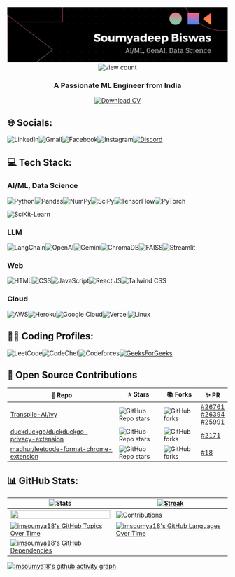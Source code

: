 <img src='assets/linkedIn_banner.png'>

<div align="center">
    <img src="https://komarev.com/ghpvc/?username=imsoumya18&label=Profile%20views&color=0e75b6&style=flat" alt="view count"  height="25px"/>
</div>

<h3 align="center">A Passionate ML Engineer from India</h3>

<div align="center">
    <a href="https://drive.google.com/drive/folders/13TK5rRevTDf68PE0dT3lXg0O_8U1gcjA?usp=drive_link" target="_blank">
        <img src="https://img.shields.io/badge/Download%20CV-8A2BE2" alt="Download CV" width="200px">
    </a>
</div>

## 🌐 Socials:
 [<img align="left" src="https://img.shields.io/badge/linkedin-%230077B5.svg?style=for-the-badge&logo=linkedin&logoColor=white"  alt="LinkedIn"  height="30px">](https://linkedin.com/in/imsoumya18)
 [<img align="left" src="https://img.shields.io/badge/Gmail-D14836?style=for-the-badge&logo=gmail&logoColor=white"  alt="Gmail"  height="30px">](mailto:soumyadeep184@gmail.com)
 [<img align="left" src="https://img.shields.io/badge/Facebook-%231877F2.svg?style=for-the-badge&logo=Facebook&logoColor=white"  alt="Facebook"  height="30px">](https://facebook.com/imsoumya18)
 [<img align="left" src="https://img.shields.io/badge/Instagram-%23E4405F.svg?style=for-the-badge&logo=Instagram&logoColor=white"  alt="Instagram"  height="30px">](https://instagram.com/b_soumya4)
 [<img src="https://img.shields.io/badge/Discord-%235865F2.svg?style=for-the-badge&logo=discord&logoColor=white"  alt="Discord"  height="30px">](https://discordapp.com/users/832576008149794818)

## 💻 Tech Stack:
### AI/ML, Data Science
<img align="left" src="https://img.shields.io/badge/python-3670A0?style=for-the-badge&logo=python&logoColor=ffdd54"  alt="Python"  height="30px">
<img align="left" src="https://img.shields.io/badge/pandas-%23150458.svg?style=for-the-badge&logo=pandas&logoColor=white"  alt="Pandas"  height="30px">
<img align="left" src="https://img.shields.io/badge/numpy-%23013243.svg?style=for-the-badge&logo=numpy&logoColor=white"  alt="NumPy"  height="30px">
<img align="left" src="https://img.shields.io/badge/SciPy-%230C55A5.svg?style=for-the-badge&logo=scipy&logoColor=%white"  alt="SciPy"  height="30px">
<img align="left" src="https://img.shields.io/badge/TensorFlow-%23FF6F00.svg?style=for-the-badge&logo=TensorFlow&logoColor=white"  alt="TensorFlow"  height="30px">
<img align="left" src="https://img.shields.io/badge/PyTorch-%23EE4C2C.svg?style=for-the-badge&logo=PyTorch&logoColor=white"  alt="PyTorch"  height="30px">
<img src="https://img.shields.io/badge/scikit--learn-%23F7931E.svg?style=for-the-badge&logo=scikit-learn&logoColor=white"  alt="SciKit-Learn"  height="30px">

### LLM
<img align="left" src="https://img.shields.io/badge/LangChain-1C3C3C.svg?style=for-the-badge&logo=LangChain&logoColor=white"  alt="LangChain"  height="30px">
<img align="left" src="https://img.shields.io/badge/OpenAI-412991.svg?style=for-the-badge&logo=OpenAI&logoColor=white"  alt="OpenAI"  height="30px">
<img align="left" src="https://img.shields.io/badge/Google%20Gemini-8E75B2.svg?style=for-the-badge&logo=Google-Gemini&logoColor=white"  alt="Gemini"  height="30px">
<img align="left" src="https://img.shields.io/badge/ChromaDB-red.svg"  alt="ChromaDB"  height="30px">
<img align="left" src="https://img.shields.io/badge/FAISS-blue.svg"  alt="FAISS"  height="30px">
<img src="https://img.shields.io/badge/Streamlit-FF4B4B.svg?style=for-the-badge&logo=Streamlit&logoColor=white"  alt="Streamlit"  height="30px">

### Web
<img align="left" src="https://img.shields.io/badge/HTML5-E34F26.svg?style=for-the-badge&logo=HTML5&logoColor=white"  alt="HTML"  height="30px">
<img align="left" src="https://img.shields.io/badge/CSS3-1572B6.svg?style=for-the-badge&logo=CSS3&logoColor=white"  alt="CSS"  height="30px">
<img align="left" src="https://img.shields.io/badge/JavaScript-F7DF1E.svg?style=for-the-badge&logo=JavaScript&logoColor=black"  alt="JavaScript"  height="30px">
<img align="left" src="https://img.shields.io/badge/React-61DAFB.svg?style=for-the-badge&logo=React&logoColor=black"  alt="React JS"  height="30px">
<img src="https://img.shields.io/badge/Tailwind%20CSS-06B6D4.svg?style=for-the-badge&logo=Tailwind-CSS&logoColor=white"  alt="Tailwind CSS"  height="30px">

### Cloud
<img align="left" src="https://img.shields.io/badge/Amazon%20Web%20Services-232F3E.svg?style=for-the-badge&logo=Amazon-Web-Services&logoColor=white"  alt="AWS"  height="30px">
<img align="left" src="https://img.shields.io/badge/Heroku-430098.svg?style=for-the-badge&logo=Heroku&logoColor=white"  alt="Heroku"  height="30px">
<img align="left" src="https://img.shields.io/badge/Google%20Cloud-4285F4.svg?style=for-the-badge&logo=Google-Cloud&logoColor=white"  alt="Google Cloud"  height="30px">
<img align="left" src="https://img.shields.io/badge/Vercel-000000.svg?style=for-the-badge&logo=Vercel&logoColor=white"  alt="Vercel"  height="30px">
<img src="https://img.shields.io/badge/Linux-FCC624.svg?style=for-the-badge&logo=Linux&logoColor=black"  alt="Linux"  height="30px">

 ## 👨‍💻 Coding Profiles:
 [<img align="left" src="https://img.shields.io/badge/LeetCode-FFA116.svg?style=for-the-badge&logo=LeetCode&logoColor=white"  alt="LeetCode"  height="30px">](https://leetcode.com/imsoumya18)
 [<img align="left" src="https://img.shields.io/badge/CodeChef-5B4638.svg?style=for-the-badge&logo=CodeChef&logoColor=white"  alt="CodeChef"  height="30px">](https://www.codechef.com/users/rowan_atkinson)
 [<img align="left" src="https://img.shields.io/badge/Codeforces-1F8ACB.svg?style=for-the-badge&logo=Codeforces&logoColor=white"  alt="Codeforces"  height="30px">](https://codeforces.com/profile/imsoumya18)
 [<img src="https://img.shields.io/badge/GeeksforGeeks-2F8D46.svg?style=for-the-badge&logo=GeeksforGeeks&logoColor=white"  alt="GeeksForGeeks"  height="30px">](https://auth.geeksforgeeks.org/user/imsoumya18)
 
## 🚀 Open Source Contributions

| 🎁 Repo | ⭐ Stars | 📚 Forks | ✨ PR |
| --- | --- | --- | --- |
| [Transpile-AI/ivy](https://github.com/Transpile-AI/ivy) | ![GitHub Repo stars](https://img.shields.io/github/stars/Transpile-AI/ivy?style=flat) | ![GitHub forks](https://img.shields.io/github/forks/Transpile-AI/ivy?style=flat) | [#26761](https://github.com/Transpile-AI/ivy/pull/26761) <br> [#26394](https://github.com/Transpile-AI/ivy/pull/26394) <br> [#25991](https://github.com/Transpile-AI/ivy/pull/25991) |
| [duckduckgo/duckduckgo-privacy-extension](https://github.com/duckduckgo/duckduckgo-privacy-extension) | ![GitHub Repo stars](https://img.shields.io/github/stars/duckduckgo/duckduckgo-privacy-extension?style=flat) | ![GitHub forks](https://img.shields.io/github/forks/duckduckgo/duckduckgo-privacy-extension?style=flat) | [#2171](https://github.com/duckduckgo/duckduckgo-privacy-extension/pull/2171) |
| [madhur/leetcode-format-chrome-extension](https://github.com/madhur/leetcode-format-chrome-extension) | ![GitHub Repo stars](https://img.shields.io/github/stars/madhur/leetcode-format-chrome-extension?style=flat) | ![GitHub forks](https://img.shields.io/github/forks/madhur/leetcode-format-chrome-extension?style=flat) | [#18](https://github.com/madhur/leetcode-format-chrome-extension/pull/18) |

## 📊 GitHub Stats:
|![Stats](https://github-readme-stats.vercel.app/api?username=imsoumya18&theme=tokyonight&include_all_commits=true&show_icons=true&hide_border=false&count_private=true)|[![Streak](https://github-readme-streak-stats.herokuapp.com?user=imsoumya18&theme=tokyonight)](https://git.io/streak-stats)|
|--|--|
|<img src="https://github-readme-stats.vercel.app/api/top-langs/?username=imsoumya18&theme=tokyonight&hide_border=false&include_all_commits=true&count_private=true&layout=compact" width="100%" height="100%">|![Contributions](https://github-contributor-stats.vercel.app/api?username=imsoumya18&limit=5&theme=tokyonight&combine_all_yearly_contributions=true)|
| [![imsoumya18's GitHub Topics Over Time](https://stats.quine.sh/imsoumya18/topics-over-time?theme=dark)](https://quine.sh?utm_source=widgets&utm_campaign=imsoumya18) | [![imsoumya18's GitHub Languages Over Time](https://stats.quine.sh/imsoumya18/languages-over-time?theme=dark)](https://quine.sh?utm_source=widgets&utm_campaign=imsoumya18) |
| [![imsoumya18's GitHub Dependencies](https://stats.quine.sh/imsoumya18/dependencies?theme=dark)](https://quine.sh?utm_source=widgets&utm_campaign=imsoumya18) |  |

[![imsoumya18's github activity graph](https://github-readme-activity-graph.vercel.app/graph?username=imsoumya18&bg_color=1a1b27&color=38bdae&line=70a5fd&point=a8005a&area=true&hide_border=false)](https://github.com/ashutosh00710/github-readme-activity-graph)
